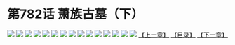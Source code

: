 # 第782话 萧族古墓（下）
![](https://mhpic.xiaomingtaiji.net/comic/D/斗破苍穹/第782话F1_262448/1.jpg-zymk.middle.webp)
![](https://mhpic.xiaomingtaiji.net/comic/D/斗破苍穹/第782话F1_262448/2.jpg-zymk.middle.webp)
![](https://mhpic.xiaomingtaiji.net/comic/D/斗破苍穹/第782话F1_262448/3.jpg-zymk.middle.webp)
![](https://mhpic.xiaomingtaiji.net/comic/D/斗破苍穹/第782话F1_262448/4.jpg-zymk.middle.webp)
![](https://mhpic.xiaomingtaiji.net/comic/D/斗破苍穹/第782话F1_262448/5.jpg-zymk.middle.webp)
![](https://mhpic.xiaomingtaiji.net/comic/D/斗破苍穹/第782话F1_262448/6.jpg-zymk.middle.webp)
![](https://mhpic.xiaomingtaiji.net/comic/D/斗破苍穹/第782话F1_262448/7.jpg-zymk.middle.webp)
![](https://mhpic.xiaomingtaiji.net/comic/D/斗破苍穹/第782话F1_262448/8.jpg-zymk.middle.webp)
![](https://mhpic.xiaomingtaiji.net/comic/D/斗破苍穹/第782话F1_262448/9.jpg-zymk.middle.webp)
![](https://mhpic.xiaomingtaiji.net/comic/D/斗破苍穹/第782话F1_262448/10.jpg-zymk.middle.webp)
![](https://mhpic.xiaomingtaiji.net/comic/D/斗破苍穹/第782话F1_262448/11.jpg-zymk.middle.webp)
![](https://mhpic.xiaomingtaiji.net/comic/D/斗破苍穹/第782话F1_262448/12.jpg-zymk.middle.webp)
![](https://mhpic.xiaomingtaiji.net/comic/D/斗破苍穹/第782话F1_262448/13.jpg-zymk.middle.webp)
![](https://mhpic.xiaomingtaiji.net/comic/D/斗破苍穹/第782话F1_262448/14.jpg-zymk.middle.webp)
![](https://mhpic.xiaomingtaiji.net/comic/D/斗破苍穹/第782话F1_262448/15.jpg-zymk.middle.webp)
[【上一章】](./785.md)
[【目录】](./READMD.md)
[【下一章】](./787.md)

